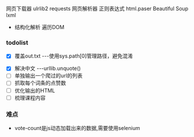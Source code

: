 网页下载器  ulrlib2  requests
网页解析器  正则表达式    html.paser  Beautiful Soup   lxml
+ 结构化解析 遍历DOM

### todolist
- [x] 覆盖out.txt  ---使用sys.path[0]管理路径，避免混淆
+ [x] 解决中文  ---urllib.unquote()
+ [ ] 单独输出一个爬过的url的列表
+ [ ] 抓取每个词条的点赞数
+ [ ] 优化输出的HTML
+ [ ] 梳理课程内容

### 难点
+ vote-count是js动态加载出来的数据,需要使用selenium	

